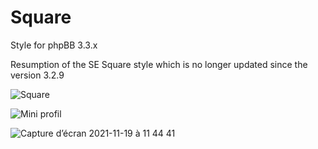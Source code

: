 # Square
Style for phpBB 3.3.x

Resumption of the SE Square style which is no longer updated since the version 3.2.9

![Square](https://user-images.githubusercontent.com/62480197/142611048-ea56b7dd-0d88-47da-87ab-d2acc6dec88c.png)

![Mini profil](https://user-images.githubusercontent.com/62480197/142611100-d434aba1-3ba4-4e5f-a421-9b76a757059c.png)

![Capture d’écran 2021-11-19 à 11 44 41](https://user-images.githubusercontent.com/62480197/142611134-2b11283a-db8c-4547-b621-31cf073ecc1a.png)
